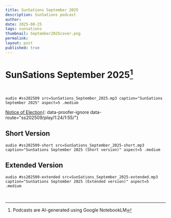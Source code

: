 ```yaml
---
title: SunSations September 2025
description: SunSations podcast
author: 
date: 2025-08-25
tags: sunsations
thumbnail: September2025cover.png
permalink:
layout: post
published: true
---
```


# SunSations September 2025[^1]

<br/>

`audio #ss202509 src=SunSations_September_2025.mp3 caption="SunSations September 2025" aspect=5 .medium`

[Notice of Election](#){: data-proofer-ignore data-route="ss202509/play/1:24/1:55/"}

## Short Version

`audio #ss202509-short src=SunSations_September_2025-short.mp3 caption="SunSations September 2025 (Short version)" aspect=5 .medium`

## Extended Version

`audio #ss202509-extended src=SunSations_September_2025-extended.mp3 caption="SunSations September 2025 (Extended version)" aspect=5 .medium`

<br/>

[^1]: Podcasts are AI-generated using Google NotebookLM